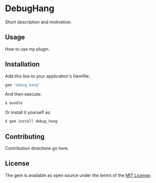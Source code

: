 # DebugHang
Short description and motivation.

## Usage
How to use my plugin.

## Installation
Add this line to your application's Gemfile:

```ruby
gem "debug_hang"
```

And then execute:
```bash
$ bundle
```

Or install it yourself as:
```bash
$ gem install debug_hang
```

## Contributing
Contribution directions go here.

## License
The gem is available as open source under the terms of the [MIT License](https://opensource.org/licenses/MIT).
